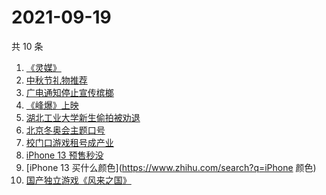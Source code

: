 # 2021-09-19

共 10 条

<!-- BEGIN ZHIHUSEARCH -->
<!-- 最后更新时间 Sun Sep 19 2021 00:11:11 GMT+0800 (China Standard Time) -->
1. [《灵媒》](https://www.zhihu.com/search?q=灵媒)
1. [中秋节礼物推荐](https://www.zhihu.com/search?q=中秋节礼物)
1. [广电通知停止宣传槟榔](https://www.zhihu.com/search?q=槟榔)
1. [《峰爆》上映](https://www.zhihu.com/search?q=峰爆)
1. [湖北工业大学新生偷拍被劝退](https://www.zhihu.com/search?q=湖北工业大学)
1. [北京冬奥会主题口号](https://www.zhihu.com/search?q=北京冬奥会)
1. [校门口游戏租号成产业](https://www.zhihu.com/search?q=租号)
1. [iPhone 13 预售秒没](https://www.zhihu.com/search?q=iPhone13)
1. [iPhone 13 买什么颜色](https://www.zhihu.com/search?q=iPhone 颜色)
1. [国产独立游戏《风来之国》](https://www.zhihu.com/search?q=风来之国)
<!-- END ZHIHUSEARCH -->

